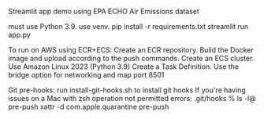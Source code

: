 Streamlit app demo using EPA ECHO Air Emissions dataset

must use Python 3.9. use venv.
pip install -r requirements.txt
streamlit run app.py

To run on AWS using ECR+ECS:
Create an ECR repository. Build the Docker image and upload according to the push commands.
Create an ECS cluster. Use Amazon Linux 2023 (Python 3.9)
Create a Task Definition. Use the bridge option for networking and map port 8501

Git pre-hooks:
run install-git-hooks.sh to install git hooks
If you're having issues on a Mac with zsh operation not permitted errors:
    .git/hooks % ls -l@ pre-push
    xattr -d com.apple.quarantine pre-push